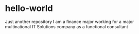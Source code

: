 # hello-world
Just another repository
I am a finance major working for a major multinational IT Solutions company as a functional consultant
